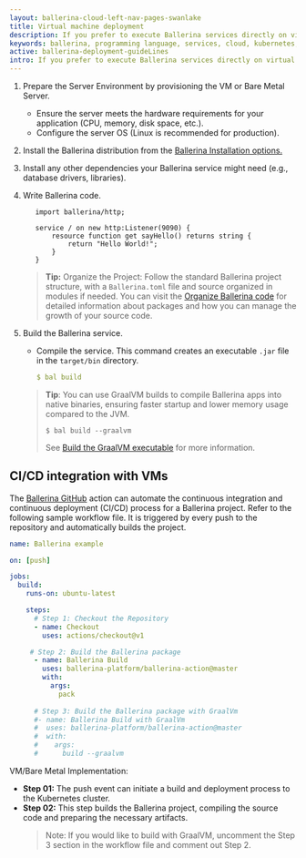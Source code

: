 ```yaml
---
layout: ballerina-cloud-left-nav-pages-swanlake
title: Virtual machine deployment
description: If you prefer to execute Ballerina services directly on virtual machines (VMs) or bare metal servers without using containerization, you can follow these steps to set up and run your services in a production environment, 
keywords: ballerina, programming language, services, cloud, kubernetes, docker
active: ballerina-deployment-guideLines
intro: If you prefer to execute Ballerina services directly on virtual machines (VMs) or bare metal servers without using containerization, you can follow these steps to set up and run your services in a production environment, 
---
```


1. Prepare the Server Environment by provisioning the VM or Bare Metal Server.
   - Ensure the server meets the hardware requirements for your application (CPU, memory, disk space, etc.).
   - Configure the server OS (Linux is recommended for production).

2. Install the Ballerina distribution from the [Ballerina Installation options.](https://ballerina.io/downloads/)

3. Install any other dependencies your Ballerina service might need (e.g., database drivers, libraries).

4. Write Ballerina code.

      ```ballerina
         import ballerina/http;
            
         service / on new http:Listener(9090) {
             resource function get sayHello() returns string {
                 return "Hello World!";
             }
         }
      ```
   > **Tip:** Organize the Project: Follow the standard Ballerina project structure, with a `Ballerina.toml` file and source organized in modules if needed. You can visit the [Organize Ballerina code](https://ballerina.io/learn/organize-ballerina-code/) for detailed information about packages and how you can manage the growth of your source code.
   
5. Build the Ballerina service.
    
    - Compile the service. This command creates an executable `.jar` file in the `target/bin` directory.
      ```yaml
      $ bal build
      ```
   > **Tip**: You can use GraalVM builds to compile Ballerina apps into native binaries, ensuring faster startup and lower memory usage compared to the JVM.
   >
   > ```
   > $ bal build --graalvm
   > ```
   > See [Build the GraalVM executable](https://ballerina.io/learn/build-the-executable-locally/) for more information.

## CI/CD integration with VMs

The [Ballerina GitHub](https://github.com/ballerina-platform/ballerina-action) action can automate the continuous integration and continuous deployment (CI/CD) process for a Ballerina project. Refer to the following sample workflow file. It is triggered by every push to the repository and automatically builds the project.
```yaml
name: Ballerina example

on: [push]

jobs:
  build:
    runs-on: ubuntu-latest

    steps:
	  # Step 1: Checkout the Repository
      - name: Checkout
        uses: actions/checkout@v1

	 # Step 2: Build the Ballerina package
      - name: Ballerina Build
        uses: ballerina-platform/ballerina-action@master
        with:
          args: 
            pack
          
      # Step 3: Build the Ballerina package with GraalVm
      #- name: Ballerina Build with GraalVm
      #  uses: ballerina-platform/ballerina-action@master
      #  with:
      #    args: 
      #      build --graalvm
```
VM/Bare Metal Implementation:
- **Step 01:** The push event can initiate a build and deployment process to the Kubernetes cluster.
- **Step 02:** This step builds the Ballerina project, compiling the source code and preparing the necessary artifacts.
    >Note: If you would like to build with GraalVM, uncomment the Step 3 section in the workflow file and comment out Step 2.
